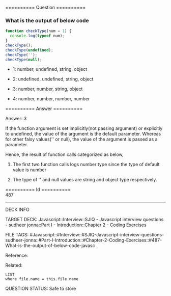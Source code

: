 ========== Question ==========  

### What is the output of below code

```javascript
function checkType(num = 1) {
  console.log(typeof num);
}
checkType();
checkType(undefined);
checkType('');
checkType(null);
```

- 1: number, undefined, string, object

- 2: undefined, undefined, string, object

- 3: number, number, string, object

- 4: number, number, number, number  

========== Answer ==========  

Answer: 3

If the function argument is set implicitly(not passing argument) or explicitly
to undefined, the value of the argument is the default parameter. Whereas for
other falsy values('' or null), the value of the argument is passed as a
parameter.

Hence, the result of function calls categorized as below,

1. The first two function calls logs number type since the type of default value
    is number

2. The type of '' and null values are string and object type respectively.

========== Id ==========  
487

---

DECK INFO

TARGET DECK: Javascript::Interview::SJIQ - Javascript interview questions - sudheer jonna::Part I - Introduction::Chapter 2 - Coding Exercises

FILE TAGS: #Javascript::#Interview::#SJIQ-Javascript-interview-questions-sudheer-jonna::#Part-I-Introduction::#Chapter-2-Coding-Exercises::#487-What-is-the-output-of-below-code-javasc

Reference:

Related:

```dataview
LIST
where file.name = this.file.name
```

QUESTION STATUS: Safe to store
